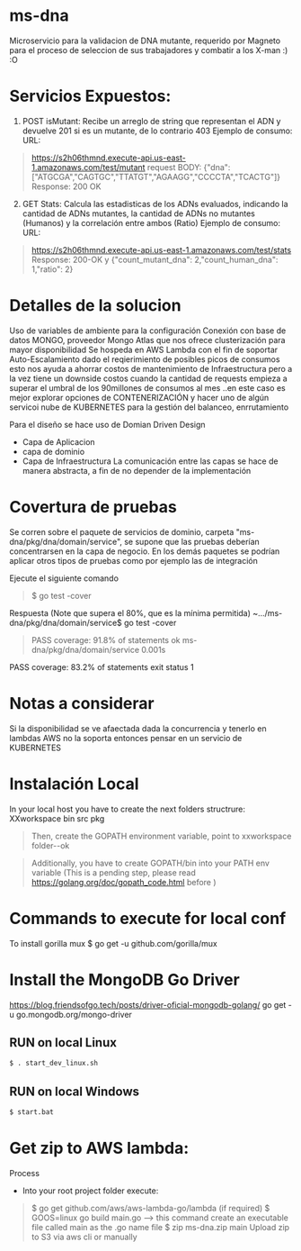 # ms-dna
Microservicio para la validacion de DNA mutante, requerido por Magneto para el proceso de seleccion de sus trabajadores y 
combatir a los X-man :) :O 

# Servicios Expuestos:
1) POST isMutant: Recibe un arreglo de string que representan el ADN y devuelve 201 si es un mutante, de lo contrario 403
Ejemplo de consumo:
URL: 
> https://s2h06thmnd.execute-api.us-east-1.amazonaws.com/test/mutant
request BODY:
>  {"dna":["ATGCGA","CAGTGC","TTATGT","AGAAGG","CCCCTA","TCACTG"]}
Response:
>  200 OK

2) GET Stats: Calcula las estadisticas de los ADNs evaluados, indicando la cantidad de ADNs mutantes, la cantidad de ADNs no mutantes (Humanos) y la correlación entre ambos (Ratio)
Ejemplo de consumo:
URL:
>  https://s2h06thmnd.execute-api.us-east-1.amazonaws.com/test/stats
Response:
>  200-OK y {"count_mutant_dna": 2,"count_human_dna": 1,"ratio": 2}


# Detalles de la solucion
Uso de variables de ambiente para la configuración
Conexión con base de datos MONGO, proveedor Mongo Atlas que nos ofrece clusterización para mayor disponibilidad
Se hospeda en AWS Lambda con el fin de soportar Auto-Escalamiento dado el reqierimiento de posibles picos de consumos 
esto nos ayuda a ahorrar costos de mantenimiento de Infraestructura pero a la vez tiene un downside costos cuando la cantidad
de requests empieza a superar el umbral de los 90millones de consumos al mes ..en este caso es mejor explorar opciones de 
CONTENERIZACIÓN y hacer uno de algún servicoi nube de KUBERNETES para la gestión del balanceo, enrrutamiento 

Para el diseño se hace uso de Domian Driven Design 
- Capa de  Aplicacion 
- capa de dominio 
- Capa de Infraestructura
La comunicación entre las capas se hace de manera abstracta, a fin de no depender de la implementación


# Covertura de pruebas 
Se corren sobre el paquete de servicios de dominio, carpeta "ms-dna/pkg/dna/domain/service", se supone 
que las pruebas deberían concentrarsen en la capa de negocio.
En los demás paquetes se podrían aplicar otros tipos de  pruebas como por ejemplo las de integración

Ejecute el siguiente comando 
> $ go test -cover

Respuesta (Note que supera el 80%, que es la mínima permitida)
~.../ms-dna/pkg/dna/domain/service$ go test -cover
> PASS
coverage: 91.8% of statements
ok      ms-dna/pkg/dna/domain/service   0.001s



PASS
coverage: 83.2% of statements
exit status 1

# Notas a considerar
Si la disponibilidad se ve afaectada dada la concurrencia y tenerlo en lambdas AWS no la soporta entonces pensar en un servicio de
KUBERNETES 


# Instalación Local 
In your local host you have to create the next folders structrure:
XXworkspace
    bin
    src
    pkg

>Then, create the GOPATH environment variable, point to xxworkspace folder--ok

>Additionally, you  have to create  GOPATH/bin into your PATH env variable (This is a pending step, please read https://golang.org/doc/gopath_code.html before )
    

# Commands to execute for local conf
To install gorilla mux
$ go get -u github.com/gorilla/mux

# Install the MongoDB Go Driver
https://blog.friendsofgo.tech/posts/driver-oficial-mongodb-golang/
go get -u go.mongodb.org/mongo-driver

## RUN on local Linux
```bash
$ . start_dev_linux.sh
```

## RUN on local Windows
```bash
$ start.bat
```

# Get zip to AWS lambda: 
Process
- Into your root project folder execute:
> $ go get github.com/aws/aws-lambda-go/lambda   (if required)
> $ GOOS=linux go build main.go --> this command create an executable file called main as the .go name file
> $ zip ms-dna.zip main
Upload zip to S3 via aws cli or manually

